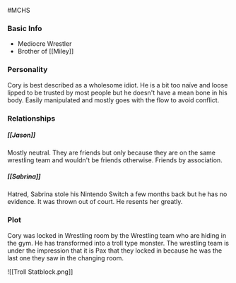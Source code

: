 #MCHS 

### Basic Info

- Mediocre Wrestler
- Brother of [[Miley]]

### Personality

Cory is best described as a wholesome idiot. He is a bit too naïve and loose lipped to be trusted by most people but he doesn't have a mean bone in his body. Easily manipulated and mostly goes with the flow to avoid conflict.

### Relationships

##### [[Jason]]
Mostly neutral. They are friends but only because they are on the same wrestling team and wouldn't be friends otherwise. Friends by association.

##### [[Sabrina]]
Hatred, Sabrina stole his Nintendo Switch a few months back but he has no evidence. It was thrown out of court. He resents her greatly.

### Plot

Cory was locked in Wrestling room by the Wrestling team who are hiding in the gym. He has transformed into a troll type monster. The wrestling team is under the impression that it is Pax that they locked in because he was the last one they saw in the changing room.

![[Troll Statblock.png]]